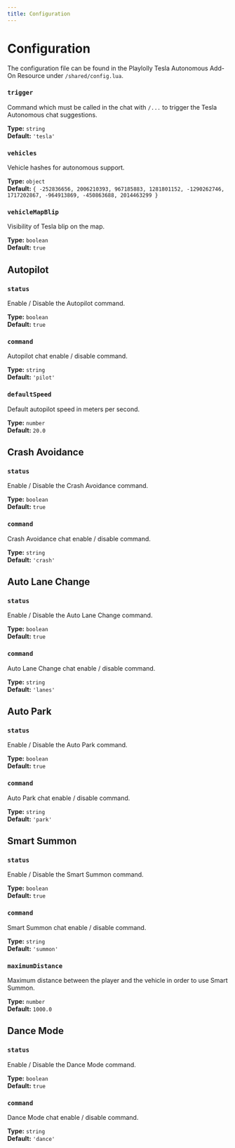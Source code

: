 ```yaml
---
title: Configuration
---
```


# Configuration

The configuration file can be found in the Playlolly Tesla Autonomous Add-On Resource under `/shared/config.lua`.

### `trigger`

Command which must be called in the chat with `/...` to trigger the Tesla Autonomous chat suggestions.

**Type:** `string`\
**Default:** `'tesla'`

### `vehicles`

Vehicle hashes for autonomous support.

**Type:** `object`\
**Default:** `{ -252836656, 2006210393, 967185883, 1281801152, -1290262746, 1717202867, -964913869, -450863688, 2014463299 }`

### `vehicleMapBlip`

Visibility of Tesla blip on the map.

**Type:** `boolean`\
**Default:** `true`

## Autopilot

### `status`

Enable / Disable the Autopilot command.

**Type:** `boolean`\
**Default:** `true`

### `command`

Autopilot chat enable / disable command.

**Type:** `string`\
**Default:** `'pilot'`

### `defaultSpeed`

Default autopilot speed in meters per second.

**Type:** `number`\
**Default:** `20.0`

## Crash Avoidance

### `status`

Enable / Disable the Crash Avoidance command.

**Type:** `boolean`\
**Default:** `true`

### `command`

Crash Avoidance chat enable / disable command.

**Type:** `string`\
**Default:** `'crash'`

## Auto Lane Change

### `status`

Enable / Disable the Auto Lane Change command.

**Type:** `boolean`\
**Default:** `true`

### `command`

Auto Lane Change chat enable / disable command.

**Type:** `string`\
**Default:** `'lanes'`

## Auto Park

### `status`

Enable / Disable the Auto Park command.

**Type:** `boolean`\
**Default:** `true`

### `command`

Auto Park chat enable / disable command.

**Type:** `string`\
**Default:** `'park'`

## Smart Summon

### `status`

Enable / Disable the Smart Summon command.

**Type:** `boolean`\
**Default:** `true`

### `command`

Smart Summon chat enable / disable command.

**Type:** `string`\
**Default:** `'summon'`

### `maximumDistance`

Maximum distance between the player and the vehicle in order to use Smart Summon.

**Type:** `number`\
**Default:** `1000.0`

## Dance Mode

### `status`

Enable / Disable the Dance Mode command.

**Type:** `boolean`\
**Default:** `true`

### `command`

Dance Mode chat enable / disable command.

**Type:** `string`\
**Default:** `'dance'`
